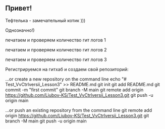 ## Привет!

Тефтелька - замечательный котик )))

Однозначно!)




печатаем и проверяем количество гит логов 1

печатаем и проверяем количество гит логов 2

печатаем и проверяем количество гит логов 3

Регистрируемся на гитхаб и создаем свой репозиторий:

…or create a new repository on the command line
echo "# Test_VvCtrlversii_Lesson3" >> README.md
git init
git add README.md
git commit -m "first commit"
git branch -M main
git remote add origin https://github.com/Liubov-KS/Test_VvCtrlversii_Lesson3.git
git push -u origin main

…or push an existing repository from the command line
git remote add origin https://github.com/Liubov-KS/Test_VvCtrlversii_Lesson3.git
git branch -M main
git push -u origin main
